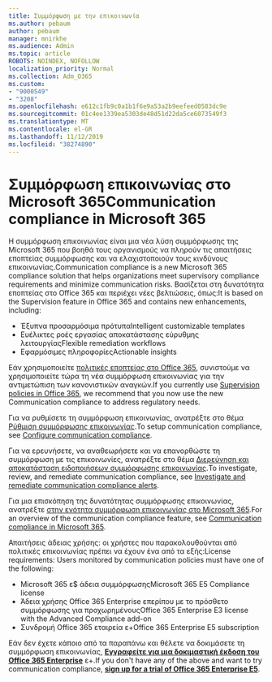 ```yaml
---
title: Συμμόρφωση με την επικοινωνία
ms.author: pebaum
author: pebaum
manager: mnirkhe
ms.audience: Admin
ms.topic: article
ROBOTS: NOINDEX, NOFOLLOW
localization_priority: Normal
ms.collection: Adm_O365
ms.custom:
- "9000549"
- "3208"
ms.openlocfilehash: e612c1fb9c0a1b1f6e9a53a2b9eefeed0583dc9e
ms.sourcegitcommit: 01c4ee1339ea5303de48d51d22da5ce6073549f3
ms.translationtype: MT
ms.contentlocale: el-GR
ms.lasthandoff: 11/12/2019
ms.locfileid: "38274890"
---
```

# <a name="communication-compliance-in-microsoft-365"></a><span data-ttu-id="cade2-102">Συμμόρφωση επικοινωνίας στο Microsoft 365</span><span class="sxs-lookup"><span data-stu-id="cade2-102">Communication compliance in Microsoft 365</span></span>

<span data-ttu-id="cade2-103">Η συμμόρφωση επικοινωνίας είναι μια νέα λύση συμμόρφωσης της Microsoft 365 που βοηθά τους οργανισμούς να πληρούν τις απαιτήσεις εποπτείας συμμόρφωσης και να ελαχιστοποιούν τους κινδύνους επικοινωνίας.</span><span class="sxs-lookup"><span data-stu-id="cade2-103">Communication compliance is a new Microsoft 365 compliance solution that helps organizations meet supervisory compliance requirements and minimize communication risks.</span></span> <span data-ttu-id="cade2-104">Βασίζεται στη δυνατότητα εποπτείας στο Office 365 και περιέχει νέες βελτιώσεις, όπως:</span><span class="sxs-lookup"><span data-stu-id="cade2-104">It is based on the Supervision feature in Office 365 and contains new enhancements, including:</span></span>

- <span data-ttu-id="cade2-105">Έξυπνα προσαρμόσιμα πρότυπα</span><span class="sxs-lookup"><span data-stu-id="cade2-105">Intelligent customizable templates</span></span>
- <span data-ttu-id="cade2-106">Ευέλικτες ροές εργασίας αποκατάστασης εύρυθμης λειτουργίας</span><span class="sxs-lookup"><span data-stu-id="cade2-106">Flexible remediation workflows</span></span>
- <span data-ttu-id="cade2-107">Εφαρμόσιμες πληροφορίες</span><span class="sxs-lookup"><span data-stu-id="cade2-107">Actionable insights</span></span>

<span data-ttu-id="cade2-108">Εάν χρησιμοποιείτε [πολιτικές εποπτείας στο Office 365](https://docs.microsoft.com/microsoft-365/compliance/supervision-policies), συνιστούμε να χρησιμοποιείτε τώρα τη νέα συμμόρφωση επικοινωνίας για την αντιμετώπιση των κανονιστικών αναγκών.</span><span class="sxs-lookup"><span data-stu-id="cade2-108">If you currently use [Supervision policies in Office 365](https://docs.microsoft.com/microsoft-365/compliance/supervision-policies), we recommend that you now use the new Communication compliance to address regulatory needs.</span></span>

<span data-ttu-id="cade2-109">Για να ρυθμίσετε τη συμμόρφωση επικοινωνίας, ανατρέξτε στο θέμα [Ρύθμιση συμμόρφωσης επικοινωνίας](https://docs.microsoft.com/microsoft-365/compliance/communication-compliance-configure).</span><span class="sxs-lookup"><span data-stu-id="cade2-109">To setup communication compliance, see [Configure communication compliance](https://docs.microsoft.com/microsoft-365/compliance/communication-compliance-configure).</span></span>

<span data-ttu-id="cade2-110">Για να ερευνήσετε, να αναθεωρήσετε και να επανορθώστε τη συμμόρφωση με τις επικοινωνίες, ανατρέξτε στο θέμα [Διερεύνηση και αποκατάσταση ειδοποιήσεων συμμόρφωσης επικοινωνίας](https://docs.microsoft.com/microsoft-365/compliance/communication-compliance-investigate-remediate).</span><span class="sxs-lookup"><span data-stu-id="cade2-110">To investigate, review, and remediate communication compliance, see [Investigate and remediate communication compliance alerts](https://docs.microsoft.com/microsoft-365/compliance/communication-compliance-investigate-remediate).</span></span>

<span data-ttu-id="cade2-111">Για μια επισκόπηση της δυνατότητας συμμόρφωσης επικοινωνίας, ανατρέξτε [στην ενότητα συμμόρφωση επικοινωνίας στο Microsoft 365](https://docs.microsoft.com/microsoft-365/compliance/communication-compliance).</span><span class="sxs-lookup"><span data-stu-id="cade2-111">For an overview of the communication compliance feature, see [Communication compliance in Microsoft 365](https://docs.microsoft.com/microsoft-365/compliance/communication-compliance).</span></span>

<span data-ttu-id="cade2-112">Απαιτήσεις άδειας χρήσης: οι χρήστες που παρακολουθούνται από πολιτικές επικοινωνίας πρέπει να έχουν ένα από τα εξής:</span><span class="sxs-lookup"><span data-stu-id="cade2-112">License requirements: Users monitored by communication policies must have one of the following:</span></span>

- <span data-ttu-id="cade2-113">Microsoft 365 ε$ άδεια συμμόρφωσης</span><span class="sxs-lookup"><span data-stu-id="cade2-113">Microsoft 365 E5 Compliance license</span></span>
- <span data-ttu-id="cade2-114">Άδεια χρήσης Office 365 Enterprise επερίπου με το πρόσθετο συμμόρφωσης για προχωρημένους</span><span class="sxs-lookup"><span data-stu-id="cade2-114">Office 365 Enterprise E3 license with the Advanced Compliance add-on</span></span>
- <span data-ttu-id="cade2-115">Συνδρομή Office 365 εταιρεία ε+</span><span class="sxs-lookup"><span data-stu-id="cade2-115">Office 365 Enterprise E5 subscription</span></span>

<span data-ttu-id="cade2-116">Εάν δεν έχετε κάποιο από τα παραπάνω και θέλετε να δοκιμάσετε τη συμμόρφωση επικοινωνίας, **[Εγγραφείτε για μια δοκιμαστική έκδοση του Office 365 Enterprise](https://go.microsoft.com/fwlink/p/?LinkID=698279)** ε+.</span><span class="sxs-lookup"><span data-stu-id="cade2-116">If you don't have any of the above and want to try communication compliance, **[sign up for a trial of Office 365 Enterprise E5](https://go.microsoft.com/fwlink/p/?LinkID=698279)**.</span></span>